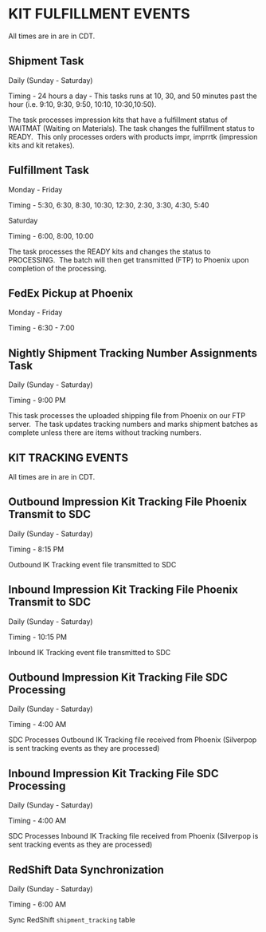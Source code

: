 # KIT FULFILLMENT EVENTS
All times are in are in CDT.

## Shipment Task

Daily (Sunday - Saturday)

Timing - 24 hours a day - This tasks runs at 10, 30, and 50 minutes past the hour (i.e. 9:10, 9:30, 9:50, 10:10, 10:30,10:50).

The task processes impression kits that have a fulfillment status of WAITMAT (Waiting on Materials). The task 
changes the fulfillment status to READY.  This only processes orders with products impr, imprrtk (impression kits 
and kit retakes).

## Fulfillment Task

Monday - Friday

Timing - 5:30, 6:30, 8:30, 10:30, 12:30, 2:30, 3:30, 4:30, 5:40

Saturday

Timing - 6:00, 8:00, 10:00

The task processes the READY kits and changes the status to PROCESSING.  The batch will then get transmitted (FTP) to Phoenix upon completion of the processing.

## FedEx Pickup at Phoenix

Monday - Friday

Timing - 6:30 - 7:00

## Nightly Shipment Tracking Number Assignments Task

Daily (Sunday - Saturday)

Timing - 9:00 PM

This task processes the uploaded shipping file from Phoenix on our FTP server.  The task updates tracking numbers and marks shipment batches as complete unless there are items without tracking numbers.

## KIT TRACKING EVENTS

All times are in are in CDT.

## Outbound Impression Kit Tracking File Phoenix Transmit to SDC

Daily (Sunday - Saturday)

Timing - 8:15 PM

Outbound IK Tracking event file transmitted to SDC

## Inbound Impression Kit Tracking File Phoenix Transmit to SDC

Daily (Sunday - Saturday)

Timing - 10:15 PM

Inbound IK Tracking event file transmitted to SDC

## Outbound Impression Kit Tracking File SDC Processing

Daily (Sunday - Saturday)

Timing - 4:00 AM

SDC Processes Outbound IK Tracking file received from Phoenix
(Silverpop is sent tracking events as they are processed)

## Inbound Impression Kit Tracking File SDC Processing

Daily (Sunday - Saturday)

Timing - 4:00 AM

SDC Processes Inbound IK Tracking file received from Phoenix
(Silverpop is sent tracking events as they are processed) 

## RedShift Data Synchronization

Daily (Sunday - Saturday)

Timing - 6:00 AM

Sync RedShift `shipment_tracking` table